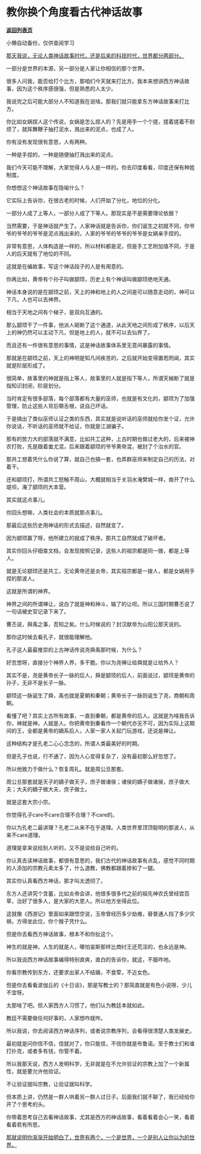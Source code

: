 # 教你换个角度看古代神话故事

[**返回列表页**](/gzh/记忆承载3)

小懒自动备份，仅供查阅学习

[那天我说，无论人类神话故事时代，还是后来的科技时代，世界都分两部分。  
](http://mp.weixin.qq.com/s?__biz=MzkwMzQ1MzczOQ==&mid=2247483669&idx=1&sn=af9cf3e8bf506268ad721f7febf7c2ae&chksm=c0974c51f7e0c54722892825cfc8d5cbdc066e446366895dcd138502ce7fcd329efed6174a2f&scene=21#wechat_redirect)

一部分是世界的本源，另一部分是人家让你相信的那个世界。

很多人问我，能否给打个比方，那咱们今天就来打比方。我本来想讲西方神话故事，因为这个秩序感很强，但是熟悉的人太少。  

我说完之后可能大部分人不知道我在说啥。那我们就只能拿东方神话故事来打比方。  

你比如女娲捏人这个传说，女娲是怎么捏人的？先是用手一个个搓，搓着搓着不耐烦了，就挥舞鞭子抽打泥水，溅出来的泥点，也成了人。  

你有没有发现很有意思，人有两种。  

一种是手捏的，一种是随便抽打溅出来的泥点。

我们今天可能不理解，大家觉得人与人是一样的。你去印度看看，印度还保有种姓制度。  

你想想这个神话故事在隐喻什么？

它实际上告诉你，在很古老的时候，人们开始了分化，地位的分化。

一部分人成了上等人，一部分人成了下等人。那现实是不是需要理论依据？  

当然需要，于是神话就产生了。人家神话就是告诉你，你们诞生之初就不同，你爷爷的爷爷的爷爷是泥点溅出来的，人家的爷爷的爷爷的爷爷是女娲亲手捏的。

非常有意思，人体构造是一样的，所以材料都是泥，但是手工艺附加值不同，于是人的后天就有了地位的不同。  

这就是在编故事，写这个神话段子的人是有用意的。  

你再比如，黄帝有个孙子叫做颛顼，历史上有个神话叫做颛顼绝地天通。

神话本身说的是在颛顼之前，天上的神和地上的人之间是可以随意走动的，神可以下凡，人也可以去神界。

相当于天地之间有个梯子，是双向互通的。  

那么颛顼干了一件事，他派人砸断了这个通道，从此天地之间形成了秩序，以后天上的神仍然可以主动下凡，但是地上的人，就不可以去仙界了。

而且还有一件很有意思的事情，这是神话故事体系里无意间暴露的事情。  

那就是在颛顼之前，天上的神明是知凡间疾苦的，之后就开始变得置若罔闻，其实就是阶层形成了。

很简单，故事里的神就是指上等人，故事里的人就是指下等人，所谓天梯断了就是指知识封闭，阶层划分。  

当时肯定有很多部落，每个部落都有大量的巫师，也就是有文化的，颛顼为了加强管理，防止这些人背后嚼舌根，说自己坏话。

于是搞出了类似巫师认证之类的东西，其实就是说听话的巫师就给你发个证，允许你说话，不听话的巫师就不给证，你就是江湖骗子。

那有的势力大的部落就不满意，比如共工这种，上古时期也做过老大的，后来被神农打败，先是跟着蚩尤混，后来跟着颛顼的爷爷黄帝混，被封了个治水的官。

那共工想着凭什么你说了算，就自己也搞一套，也弄群巫师来制定自己的历法，对着干。

还和颛顼打，所谓共工怒触不周山，大概就相当于关羽水淹樊城一样，凿开了什么堤坝，淹了颛顼的大本营。

其实就这点事儿。  

你回头想嘛，人类社会的本质就那点事儿。

那最后这些历史用神话的形式去描述，自然就变了。  

因为颛顼赢了呀，他所建立的就成了秩序。那共工自然就成了破坏者。

其实你回头仔细查文档，会发现按照记录，这些人的祖宗都是同一拨，都是上等人。  

就是无论颛顼还是共工，无论黄帝还是炎帝，其实祖宗都是一拨人，都是女娲用手捏的那波人。

这就是所谓的神界。  

神界之间的所谓禅让，说白了就是神和神斗，输了的让呗。所以三国时期曹丕说了一句话被史官记录下来了。  

曹丕说，舜禹之事，吾知之矣。什么时候说的？封汉献帝为山阳公那天说的。

那你这时候去看孔子，就很能理解他。

孔子这人最最推崇的上古神话传说尧舜禹那时候，为什么？

好忽悠呀，直接分个神界人界，多干脆。你以为尧禅让给舜就是让给外人？  

其实不是，尧是黄帝长子一脉的后人，舜是颛顼的后人，前面说过，颛顼是黄帝的孙子，无非不是长子一脉。  

颛顼这一脉诞生了舜，禹也就是夏朝和秦朝；黄帝长子一脉则诞生了尧，商朝和周朝。  

看懂了吧？其实上古所有故事，一直到秦朝，都是黄帝的后人。这就是为啥我告诉你，神就是神，人就是人。你把黄帝到秦看作一个朝代亦无不可，因为实际上这期间的王，全都是黄帝的嫡系后人，人家一家人关起门玩游戏，还说是禅让。

这种结构才是孔老二心心念念的，所谓人类最美好的时期。

但是孔子也说，行不通了，因为人心变得复杂了，没有最初那么好忽悠了。  

所以他致力于做什么？恢复周礼。就是周公旦那套。  

周公旦那套就是天子的嫡子做天子，庶子做诸侯；诸侯的嫡子做诸侯，庶子做大夫；大夫的嫡子做大夫，庶子做士。  

就是这套大宗小宗。  

你觉得孔子care不care合理不合理？不care的。

你以为孔老二最讲理？孔老二从来不在乎道理。人类世界里顶顶聪明的那波人，从来不care道理。

道理是拿来说给别人听的，又不是说给自己听的。  

你认真去读神话故事，都很有意思的，我们古代的神话故事有点乱，感觉不同时期的人添加的宗教元素太多了，什么道教，佛教都跟着掺和了一腿。  

其实你认真看西方神话，那才叫太透彻了。

东方人还讲究个含蓄，比如炎帝会讲，他很多很多代之前的祖先神农氏曾经尝百草，治好了很多人，是大家的大恩人。所以他方坐得此位。

这就像《西游记》里面如来跟悟空说，玉帝曾经历多少劫难，替普通人挡了多少灾祸，方得坐此位，你个猴子凭什么。  

但是你去看西方神话故事，根本不和你扯这个。  

神生的就是神，人生的就是人，哪怕宙斯那样比商纣王还荒淫的，也永远是神。  

所以我说西方神话故事编得特别直爽，直白的告诉你，就这，不服咋地。  

你看宗教传到东方，还要求出家人不结婚，不食荤，不近女色。  

但是你去看看波伽丘的《十日谈》，那是写教士的？那简直就是有色小说呀，少儿不宜呀。

太那啥了吧。但人家西方人习惯了。他们认为教廷本就如此。

教廷不需要做任何好事的，人家想咋就咋。  

所以我说，你去阅读西方神话序列，或者说宗教序列，会看得很清楚人类发展史。  

最初就是问你信不信，信就对了，你只能信，不信你就是布鲁诺。至于教士们和谁打扑克，或者多有钱，你管不着。  

所以我那天说，西方人发明科学，无非就是在不允许验证的宗教上加了一个新属性，就是要允许他验证。  

不让验证就叫宗教，让验证就叫科学。  

但本质上讲，仍然是一群人哄着另一群人过日子。后面我们就不聊了，我已经给你开了个思考的头。

你带着思考自己去看神话故事，尤其是西方的神话故事，看着看着会心一笑，看着看着若有所思。

[那就说明你渐渐开始明白了，世界有两个，一个是世界，一个是别人让你以为的世界。](http://mp.weixin.qq.com/s?__biz=MzkwMzQ1MzczOQ==&mid=2247483669&idx=1&sn=af9cf3e8bf506268ad721f7febf7c2ae&chksm=c0974c51f7e0c54722892825cfc8d5cbdc066e446366895dcd138502ce7fcd329efed6174a2f&scene=21#wechat_redirect)

